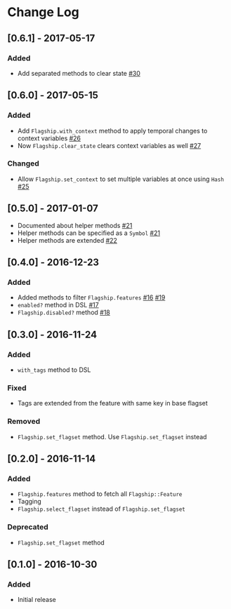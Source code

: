 # Change Log

## [0.6.1] - 2017-05-17

### Added

- Add separated methods to clear state [#30](https://github.com/yuya-takeyama/flagship/pull/30)

## [0.6.0] - 2017-05-15

### Added

- Add `Flagship.with_context` method to apply temporal changes to context variables [#26](https://github.com/yuya-takeyama/flagship/pull/26)
- Now `Flagship.clear_state` clears context variables as well [#27](https://github.com/yuya-takeyama/flagship/pull/27)

### Changed

- Allow `Flagship.set_context` to set multiple variables at once using `Hash` [#25](https://github.com/yuya-takeyama/flagship/pull/25)

## [0.5.0] - 2017-01-07

- Documented about helper methods [#21](https://github.com/yuya-takeyama/flagship/pull/21)
- Helper methods can be specified as a `Symbol` [#21](https://github.com/yuya-takeyama/flagship/pull/21)
- Helper methods are extended [#22](https://github.com/yuya-takeyama/flagship/pull/22)

## [0.4.0] - 2016-12-23

### Added

- Added methods to filter `Flagship.features` [#16](https://github.com/yuya-takeyama/flagship/pull/16) [#19](https://github.com/yuya-takeyama/flagship/pull/19)
- `enabled?` method in DSL [#17](https://github.com/yuya-takeyama/flagship/pull/17)
- `Flagship.disabled?` method [#18](https://github.com/yuya-takeyama/flagship/pull/18)

## [0.3.0] - 2016-11-24

### Added

- `with_tags` method to DSL

### Fixed

- Tags are extended from the feature with same key in base flagset

### Removed

- `Flagship.set_flagset` method. Use `Flagship.set_flagset` instead

## [0.2.0] - 2016-11-14

### Added

- `Flagship.features` method to fetch all `Flagship::Feature`
- Tagging
- `Flagship.select_flagset` instead of `Flagship.set_flagset`

### Deprecated

- `Flagship.set_flagset` method

## [0.1.0] - 2016-10-30

### Added

- Initial release
